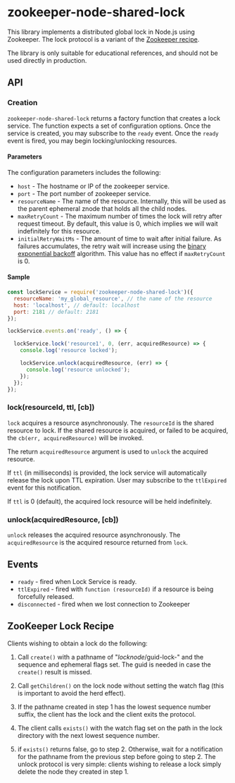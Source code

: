 # zookeeper-node-shared-lock

This library implements a distributed global lock in Node.js using Zookeeper. The lock protocol is a variant of the [Zookeeper recipe](https://zookeeper.apache.org/doc/r3.3.5/recipes.html#sc_recipes_Locks).

The library is only suitable for educational references, and should not be used directly in production.

## API

### Creation
`zookeeper-node-shared-lock` returns a factory function that creates a lock service. The
function expects a set of configuration options. Once the service is created, you may subscribe to the `ready` event. Once the `ready` event is fired, you may begin locking/unlocking resources.

#### Parameters
The configuration parameters includes the following:
 - `host` - The hostname or IP of the zookeeper service.
 - `port` - The port number of zookeeper service.
 - `resourceName` - The name of the resource. Internally, this will be used as the parent ephemeral znode that holds all the child nodes.
 - `maxRetryCount` - The maximum number of times the lock will retry after request timeout. By default, this value is 0, which implies we will wait indefinitely for this resource.
 - `initialRetryWaitMs` - The amount of time to wait after initial failure. As failures accumulates, the retry wait will increase using the [binary exponential backoff](https://en.wikipedia.org/wiki/Exponential_backoff) algorithm. This value has no effect if `maxRetryCount` is 0.

#### Sample

```js
const lockService = require('zookeeper-node-shared-lock')({
  resourceName: 'my_global_resource', // the name of the resource
  host: 'localhost', // default: localhost
  port: 2181 // default: 2181
});

lockService.events.on('ready', () => {

  lockService.lock('resource1', 0, (err, acquiredResource) => {
    console.log('resource locked');

    lockService.unlock(acquiredResource, (err) => {
      console.log('resource unlocked');
    });
  });
});
```

### lock(resourceId, ttl, [cb])

`lock` acquires a resource asynchronously. The `resourceId` is the shared resource to lock. If the shared resource is acquired, or failed to be acquired, the `cb(err, acquiredResource)` will be invoked.

The return `acquiredResource` argument is used to `unlock` the acquired resource.

If `ttl` (in milliseconds) is provided, the lock service will automatically release the lock upon TTL expiration. User may subscribe to the `ttlExpired` event for this notification.

If `ttl` is 0 (default), the acquired lock resource will be held indefinitely.

### unlock(acquiredResource, [cb])

`unlock` releases the acquired resource asynchronously. The `acquiredResource` is the acquired resource returned from `lock`.


## Events

- `ready` - fired when Lock Service is ready.
- `ttlExpired` - fired with `function (resourceId)` if a resource is being forcefully released.
- `disconnected` - fired when we lost connection to Zookeeper

## ZooKeeper Lock Recipe

Clients wishing to obtain a lock do the following:

1. Call `create()` with a pathname of "_locknode_/guid-lock-" and the sequence and ephemeral flags set. The guid is needed in case the `create()` result is missed.

1. Call `getChildren()` on the lock node without setting the watch flag (this is important to avoid the herd effect).

1. If the pathname created in step 1 has the lowest sequence number suffix, the client has the lock and the client exits the protocol.

1. The client calls `exists()` with the watch flag set on the path in the lock directory with the next lowest sequence number.

1. if `exists()` returns false, go to step 2. Otherwise, wait for a notification for the pathname from the previous step before going to step 2.
The unlock protocol is very simple: clients wishing to release a lock simply delete the node they created in step 1.
